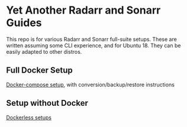 # Yet Another Radarr and Sonarr Guides

This repo is for various Radarr and Sonarr full-suite setups. These are written assuming some CLI experience, and for Ubuntu 18. They can be easily adapted to other distros.


## Full Docker Setup

[Docker-compose setup](Docker-Compose_Setup.md), with conversion/backup/restore instructions

## Setup without Docker

[Dockerless setups](Dockerless_Setup.md)

